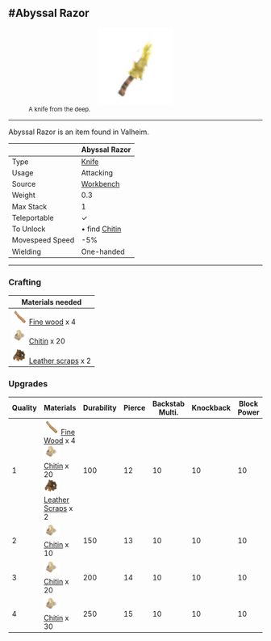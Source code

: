 <meta property="og:title" content="Blueberries - MoreValheim" /><meta property="og:type" content="website" /><meta property="og:image" content="/assets/blueberries.png" /><meta property="og:description" content="Blueberries is an item found in Valheim." /><meta name="theme-color" content="#546D78"><meta name="twitter:card" content="summary_large_image">
#Abyssal Razor
-------------
<style>img {width:30px;}.tb {width:150px;display: block;margin-left: auto;margin-right: auto;}</style>

<style>.md-typeset table:not([class]) th:not([align]) {min-width:unset!important;}</style>
<figure><img src="/assets/abyssal_razor.png" class="tb" /><figcaption><small>A knife from the deep.</small></figcaption></figure>

-------------

Abyssal Razor is an item found in Valheim.

|        | Abyssal Razor              |
| ----------- | ------------------------------------ |
| Type | [Knife](../../types/knife)
| Usage | Attacking<br>
| Source | [Workbench](../../objects/workbench)
| Weight | 0.3 |
| Max Stack | 1 |
| Teleportable | ✓
| To Unlock | • find [Chitin](../../items/chitin)<br>
| Movespeed Speed | -5%
| Wielding | One-handed


-------------

### Crafting

| Materials needed |
| - |
| [![Fine wood](/assets/fine_wood.png)](../../items/fine_wood) [Fine wood](../fine_wood) x 4 |
| [![Chitin](/assets/chitin.png)](../../items/chitin) [Chitin](../chitin) x 20 |
| [![Leather scraps](/assets/leather_scraps.png)](../../items/leather_scraps) [Leather scraps](../leather_scraps) x 2 |

### Upgrades

| Quality | Materials | Durability | Pierce | Backstab Multi. | Knockback | Block Power | Parry Force | Parry Bonus |
| - | - | - | - | - | - | - | - | - |
| 1 | [![Fine Wood](/assets/fine_wood.png)](../../items/fine_wood) [Fine Wood](../../items/fine_wood) x 4 <br>[![Chitin](/assets/chitin.png)](../../items/chitin) [Chitin](../../items/chitin) x 20 <br>[![Leather Scraps](/assets/leather_scraps.png)](../../items/leather_scraps) [Leather Scraps](../../items/leather_scraps) x 2 <br> | 100 | 12 | 10 | 10 | 10 | 10 | 4 |
| 2 | [![Chitin](/assets/chitin.png)](../../items/chitin) [Chitin](../../items/chitin) x 10 <br> | 150 | 13 | 10 | 10 | 10 | 15 | 4 |
| 3 | [![Chitin](/assets/chitin.png)](../../items/chitin) [Chitin](../../items/chitin) x 20 <br> | 200 | 14 | 10 | 10 | 10 | 20 | 4 |
| 4 | [![Chitin](/assets/chitin.png)](../../items/chitin) [Chitin](../../items/chitin) x 30 <br> | 250 | 15 | 10 | 10 | 10 | 25 | 4 |